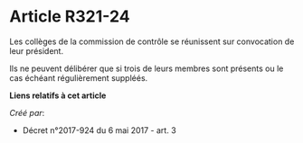 # Article R321-24

Les collèges de la commission de contrôle se réunissent sur convocation de leur président.

Ils ne peuvent délibérer que si trois de leurs membres sont présents ou le cas échéant régulièrement suppléés.

**Liens relatifs à cet article**

_Créé par_:

  - Décret n°2017-924 du 6 mai 2017 - art. 3

